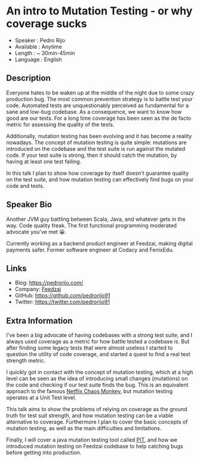 An intro to Mutation Testing - or why coverage sucks
=========================

* Speaker   : Pedro Rijo
* Available : Anytime
* Length    : ~ 30min-45min
* Language  : English

Description
-----------

Everyone hates to be waken up at the middle of the night due to some crazy production bug. The most common prevention strategy is to battle test your code. Automated tests are unquestionably perceived as fundamental for a sane and low-bug codebase. As a consequence, we want to know how good are our tests. For a long time coverage has been seen as the de facto metric for assessing the quality of the tests.

Additionally, mutation testing has been evolving and it has become a reality nowadays. The concept of mutation testing is quite simple: mutations are introduced on the codebase and the test suite is run against the mutated code. If your test suite is strong, then it should catch the mutation, by having at least one test failing.

In this talk I plan to show how coverage by itself doesn't guarantee quality on the test suite, and how mutation testing can effectively find bugs on your code and tests.

Speaker Bio
-----------

Another JVM guy battling between Scala, Java, and whatever gets in the way. Code quality freak. The first functional programming moderated advocate you've met 😀.

Currently working as a backend product engineer at Feedzai, making digital payments safer. Former software engineer at Codacy and FenixEdu.

Links
-----

* Blog: https://pedrorijo.com/
* Company: [Feedzai](http://feedzai.com/)
* GitHub: https://github.com/pedrorijo91
* Twitter: https://twitter.com/pedrorijo91


Extra Information
-----------------

I've been a big advocate of having codebases with a strong test suite, and I always used coverage as a metric for how battle tested a codebase is. But after finding some legacy tests that were almost useless I started to question the utility of code coverage, and started a quest to find a real test strength metric.

I quickly got in contact with the concept of mutation testing, which at a high level can be seen as the idea of introducing small changes (mutations) on the code and checking if our test suite finds the bug. This is an equivalent approach to the famous [Netflix Chaos Monkey](https://github.com/Netflix/chaosmonkey), but mutation testing operates at a Unit Test level.

This talk aims to show the problems of relying on coverage as the ground truth for test suit strength, and how mutation testing can be a viable alternative to coverage. Furthermore I plan to cover the basic concepts of mutation testing, as well as the main difficulties and limitations.

Finally, I will cover a java mutation testing tool called [PIT](http://pitest.org/), and how we introduced mutation testing on Feedzai codebase to help catching bugs before getting into production.
